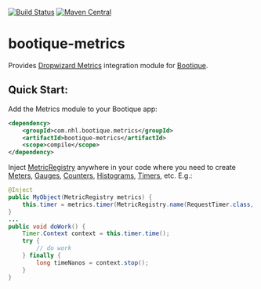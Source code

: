 [![Build Status](https://travis-ci.org/nhl/bootique-metrics.svg)](https://travis-ci.org/nhl/bootique-metrics)
[![Maven Central](https://maven-badges.herokuapp.com/maven-central/com.nhl.bootique.metrics/bootique-metrics/badge.svg)](https://maven-badges.herokuapp.com/maven-central/com.nhl.bootique.metrics/bootique-metrics/)

# bootique-metrics

Provides [Dropwizard Metrics](http://metrics.dropwizard.io/) integration module for [Bootique](http://bootique.io).

## Quick Start:

Add the Metrics module to your Bootique app:

```xml
<dependency>
	<groupId>com.nhl.bootique.metrics</groupId>
	<artifactId>bootique-metrics</artifactId>
	<scope>compile</scope>
</dependency>
```

Inject [MetricRegistry](http://metrics.dropwizard.io/3.1.0/apidocs/com/codahale/metrics/MetricRegistry.html) anywhere 
in your code where you need to create [Meters](http://metrics.dropwizard.io/3.1.0/getting-started/#meters), 
[Gauges](http://metrics.dropwizard.io/3.1.0/getting-started/#gauges), 
[Counters](http://metrics.dropwizard.io/3.1.0/getting-started/#counters), 
[Histograms](http://metrics.dropwizard.io/3.1.0/getting-started/#histograms), 
[Timers](http://metrics.dropwizard.io/3.1.0/getting-started/#timers), etc. E.g.:

```java
@Inject
public MyObject(MetricRegistry metrics) {
	this.timer = metrics.timer(MetricRegistry.name(RequestTimer.class, "work-timer"));
}
...
public void doWork() {
	Timer.Context context = this.timer.time();
	try {
		// do work
	} finally {
		long timeNanos = context.stop();
	}
}
```